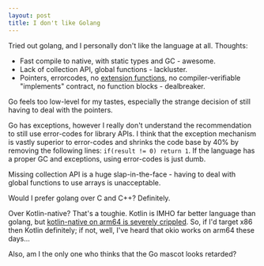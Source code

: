 ```yaml
---
layout: post
title: I don't like Golang
---
```


Tried out golang, and I personally don't like the language at all. Thoughts:

* Fast compile to native, with static types and GC - awesome.
* Lack of collection API, global functions - lackluster.
* Pointers, errorcodes, no [extension functions](../extension-functions/),
  no compiler-verifiable "implements" contract, no function blocks - dealbreaker.

Go feels too low-level for my tastes, especially the strange decision of still
having to deal with the pointers.

Go has exceptions, however I really don't understand the recommendation to still use error-codes
for library APIs. I think that the exception mechanism is vastly superior to error-codes and shrinks
the code base by 40% by removing the following lines: `if(result != 0) return 1`. If the
language has a proper GC and exceptions, using error-codes is just dumb.

Missing collection API
is a huge slap-in-the-face - having to deal with global functions to use arrays is unacceptable.

Would I prefer golang over C and C++? Definitely.

Over Kotlin-native? That's a toughie. Kotlin is IMHO far better language than golang,
but [kotlin-native on arm64 is severely crippled](../kotlin-native-lessons-learned/). So, if I'd target x86 then Kotlin definitely;
if not, well, I've heard that okio works on arm64 these days...

Also, am I the only one who thinks that the Go mascot looks retarded?
